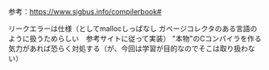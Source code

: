 参考：https://www.sigbus.info/compilerbook#

リークエラーは仕様（としてmallocしっぱなし ガベージコレクタのある言語のように扱うためらしい　参考サイトに従って実装）
"本物"のCコンパイラを作る気力があれば恐らく対処する（が、今回は学習が目的なのでそこは取り扱わない）
